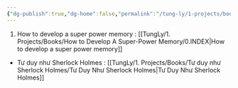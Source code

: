```yaml
---
{"dg-publish":true,"dg-home":false,"permalink":"/tung-ly/1-projects/books/0-books/","dgPassFrontmatter":true,"noteIcon":"","updated":"2025-01-30T09:38:33.934+07:00"}
---
```


1. How to develop a super power memory : [[TungLy/1. Projects/Books/How to Develop A Super-Power Memory/0.INDEX\|How to develop a super power memory]]
- Tư duy như Sherlock Holmes : [[TungLy/1. Projects/Books/Tư duy như Sherlock Holmes/Tư Duy Như Sherlock Holmes\|Tư Duy Như Sherlock Holmes]]